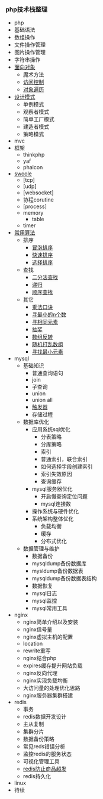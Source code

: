 ### php技术栈整理
- php
 - 基础语法
 - 数组操作
 - 文件操作管理
 - 图片操作管理
 - 字符串操作
 - [面向对象](oop.md)
   - 魔术方法 
   - [访问控制](oop.md#访问控制private)
   - [对象遍历](oop.md#对象遍历)
 - [设计模式](DesignPatterns)
   - 单例模式
   - 观察者模式
   - 简单工厂模式
   - 建造者模式
   - 策略模式
 - mvc
  - 框架
    - thinkphp
    - yaf
    - phalcon
  - [swoole](https://github.com/lisiqiong/swoole-demo)
    - [tcp]
    - [udp]
    - [websocket]
    - 协程corutine
    - [process]
    - memory
      - table
    - timer
  - [常用算法](arithmetic.md)
    * 排序
      * [冒泡排序](arithmetic.md#冒泡排序)
      * [快速排序](arithmetic.md#快速排序)
      * [选择排序](arithmetic.md#选择排序)
    * 查找
      * [二分法查找](arithmetic.md#二分法查找)
      * [递归](arithmetic.md#递归)
      * [顺序查找](arithmetic.md#顺序查找)
    * 其它
      * [乘法口诀](arithmetic.md#乘法口诀)
      * [寻最小的n个数](arithmetic.md#寻最小的n个数)
      * [寻相同元素](arithmetic.md#寻相同元素)
      * [抽奖](arithmetic.md#抽奖)
      * [数组反转](arithmetic.md#数组反转)
      * [随机打乱数组](arithmetic.md#随机打乱数组)
      * [寻找最小元素](arithmetic.md#寻找最小元素)
- mysql
  - 基础知识    
    - 普通查询语句
    - join
    - 子查询
    - union
    - union all
    - [触发器](mysql.md#触发器)
    - 存储过程
  - 数据库优化
    - 应用系统sql优化
      - 分表策略
      - 分库策略
      - 索引
	  - 普通索引，联合索引
	  - 如何选择字段创建索引
	  - 索引失效原因 
      - 查询缓存
    - mysql服务器优化
      - 开启慢查询定位问题
      - mysql连接数
    - 操作系统与硬件优化
    - 系统架构整体优化
      - 负载均衡
      - 缓存
      - 分布式优化
  - 数据管理与维护
    - 数据备份
	- mysqldump备份数据库
	- mysldump备份数据表
	- mysqldump备份数据表结构
    - 数据恢复
    - mysql日志
    - mysql监控
    - mysql常用工具
- nginx
  - nginx简单介绍以及安装
  - nginx信号量
  - nginx虚拟主机的配置
  - location
  - rewrite重写
  - nginx结合php
  - expires缓存提升网站负载
  - nginx反向代理
  - nginx实现负载均衡
  - 大访问量的处理优化思路
  - nginx服务器集群搭建
- redis
  - 事务
  - redis数据开发设计
  - 主从复制
  - 集群分片
  - 数据备份策略
  - 常见reds错误分析
  - 监控redis的服务状态
  - 可视化管理工具
  - [redis防止商品超发](redis.md#redis防止商品超发) 
  - redis持久化
- linux
 - 待续

